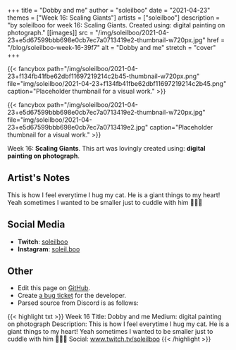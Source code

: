+++
title =       "Dobby and me"
author =      "soleilboo"
date =        "2021-04-23"
themes =      ["Week 16: Scaling Giants"]
artists =     ["soleilboo"]
description = "by soleilboo for week 16: Scaling Giants. Created using: digital painting on photograph."
[[images]]
              src = "/img/soleilboo/2021-04-23+e5d67599bbb698e0cb7ec7a0713419e2-thumbnail-w720px.jpg"
              href = "/blog/soleilboo-week-16-39f7"
              alt = "Dobby and me"
              stretch = "cover"
+++


{{< fancybox path="/img/soleilboo/2021-04-23+f134fb41fbe62dbf11697219214c2b45-thumbnail-w720px.png" file="img/soleilboo/2021-04-23+f134fb41fbe62dbf11697219214c2b45.png" caption="Placeholder thumbnail for a visual work." >}}

{{< fancybox path="/img/soleilboo/2021-04-23+e5d67599bbb698e0cb7ec7a0713419e2-thumbnail-w720px.jpg" file="img/soleilboo/2021-04-23+e5d67599bbb698e0cb7ec7a0713419e2.jpg" caption="Placeholder thumbnail for a visual work." >}}


Week 16: **Scaling Giants**. This art was lovingly created using: **digital painting on photograph**.

## Artist's Notes

This is how I feel everytime I hug my cat. He is a giant things to my heart! Yeah sometimes I wanted to be smaller just to cuddle with him 🥰✨💜

## Social Media

- **Twitch**: <a href='https://twitch.tv/soleilboo' target='_blank'>soleilboo</a>
- **Instagram**: <a href='https://instagram.com/soleil.boo' target='_blank'>soleil.boo</a>

## Other

- Edit this page on [GitHub](https://github.com/teaminkling/web-refresh/edit/main/content/blog/soleilboo-week-16-39f7.md).
- Create [a bug ticket](https://github.com/teaminkling/web-refresh/issues/new?assignees=&labels=bug&template=problem-report.md&title=) for the developer.
- Parsed source from Discord is as follows:

{{< highlight txt >}}
Week 16
Title: Dobby and me
Medium: digital painting on photograph
Description: This is how I feel everytime I hug my cat. He is a giant things to my heart! Yeah sometimes I wanted to be smaller just to cuddle with him 🥰✨💜
Social: www.twitch.tv/soleilboo
{{< /highlight >}}
